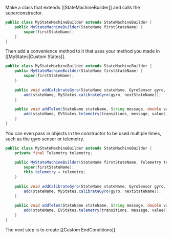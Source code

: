 Make a class that extends [[StateMachineBuilder]] and calls the superconstructor.
```java
public class MyStateMachineBuilder extends StateMachineBuilder {
    public MyStateMachineBuilder(StateName firstStateName) {
        super(firstStateName);
    }
}

```

Then add a convenience method to it that uses your method you made in [[MyStates|Custom States]].
```java
public class MyStateMachineBuilder extends StateMachineBuilder {
    public MyStateMachineBuilder(StateName firstStateName) {
        super(firstStateName);
    }
    
    public void addCalibrateGyro(StateName stateName, GyroSensor gyro, StateName nextStateName){
        add(stateName, MyStates.calibrateGyro(gyro, nextStateName));
    }
    
    public void addTelem(StateName stateName, String message, double value, Map<StateName, EndCondition> transitions) {
        add(stateName, EVStates.telemetry(transitions, message, value));
    }
}

```

You can even pass in objects in the constructor to be used multiple times, such as the gyro sensor or telemetry.
```java
public class MyStateMachineBuilder extends StateMachineBuilder {
    private final Telemetry telemetry;
    
    public MyStateMachineBuilder(StateName firstStateName, Telemetry telemetry) {
        super(firstStateName);
        this.telemetry = telemetry;
    }
    
    public void addCalibrateGyro(StateName stateName, GyroSensor gyro, StateName nextStateName){
        add(stateName, MyStates.calibrateGyro(gyro, nextStateName));
    }
    
    public void addTelem(StateName stateName, String message, double value, Map<StateName, EndCondition> transitions) {
        add(stateName, EVStates.telemetry(transitions, message, value));
    }
}

```

The next step is to create [[Custom EndConditions]].